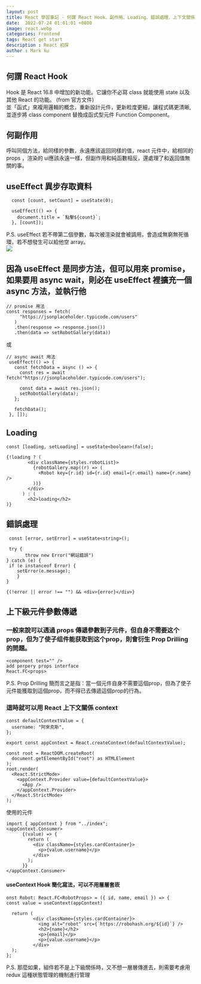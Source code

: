 ```yaml
---
layout: post
title: React 學習筆記 - 何謂 React Hook、副作用、Loading、錯誤處理、上下文關係(Context) - Part's 4
date:  2022-07-24 01:01:01 +0800
image: react.webp
categories: Frontend
tags: React get start
description : React 初探
author : Mark ku
---
```

## 何謂 React Hook 
Hook 是 React 16.8 中增加的新功能。它讓你不必寫 class 就能使用 state 以及其他 React 的功能。 (from 官方文件)  
並「函式」來複用邏輯的概念，重新設計元件，更新粒度更細，讓程式碼更清晰, 並逐步將 class component 替換成函式型元件 Function Component。
 
## 何副作用
呼叫同個方法，給同樣的參數，永遠應該返回同樣的值，react 元件中，給相同的 props ，渲染的 ui應該永遠一樣，但副作用和純函數相反，還處理了和返回值無關的事。

## useEffect 異步存取資料
```
  const [count, setCount] = useState(0);

  useEffect(() => {
    document.title = `點擊${count}`;
  }, [count]);
```
  
P.S. useEffect 若不帶第二個參數，每次被渲染就會被調用，會造成無窮無死循環，若不想發生可以給他空 array。   
![](https://i.imgur.com/915DCg8.png)

## 因為 useEffect 是同步方法，但可以用來 promise，如果要用 async wait，則必在 useEffect 裡擴充一個 async 方法，並執行他
 
 ```
 // promise 用法
 const responses = fetch(
      "https://jsonplaceholder.typicode.com/users"
    )
    .then(response => response.json())
    .then(data => setRobotGallery(data))
 ```
 或  
 ```
 // async await 用法
  useEffect(() => {
    const fetchData = async () => {
      const res = await fetch("https://jsonplaceholder.typicode.com/users");      

      const data = await res.json();
      setRobotGallery(data);
    };

    fetchData();
  }, []);
 ```
 
## Loading 
```
const [loading, setLoading] = useState<boolean>(false);
```
    
```    
{!loading ? (
        <div className={styles.robotList}>
          {robotGallery.map((r) => (
            <Robot key={r.id} id={r.id} email={r.email} name={r.name} />
          ))}
        </div>
      ) : (
        <h2>loading</h2>
)}
```

## 錯誤處理
```
 const [error, setError] = useState<string>();

 try {
       throw new Error("網站錯誤")               
} catch (e) {
 if (e instanceof Error) {
    setError(e.message);
    }
}      
    
{(!error || error !== "") && <div>{error}</div>}
```

## 上下級元件參數傳遞

### 一般來說可以透過 props  傳遞參數到子元件，但自身不需要这个prop，但为了使子组件能获取到这个prop，則會衍生 Prop Drilling 的問題。

```
<component test="" />
add perpery props interface 
React.FC<props>
``` 
P.S. Prop Drilling 簡而言之是指：當一個元件自身不需要這個prop，但為了使子元件能獲取到這個prop，而不得已去傳遞這個prop的行為。

### 這時就可以用 React 上下文關係 context  
``` 
const defaultContextValue = {
  username: "阿來克斯",
};

export const appContext = React.createContext(defaultContextValue);

const root = ReactDOM.createRoot(
  document.getElementById("root") as HTMLElement
);
root.render(
  <React.StrictMode>
    <appContext.Provider value={defaultContextValue}>
      <App />
    </appContext.Provider>
  </React.StrictMode>
);
```    

使用的元件
```    
import { appContext } from "../index";
<appContext.Consumer>
      {(value) => {
        return (
          <div className={styles.cardContainer}>            
            <p>{value.username}</p>
          </div>
        );
      }}
</appContext.Consumer>
```
    
#### useContext Hook 簡化寫法，可以不用層層套崁
```
onst Robot: React.FC<RobotProps> = ({ id, name, email }) => {
const value = useContext(appContext)

  return (        
          <div className={styles.cardContainer}>
            <img alt="robot" src={`https://robohash.org/${id}`} />
            <h2>{name}</h2>
            <p>{email}</p>
            <p>{value.username}</p>
          </div>            
  );
};
```
P.S. 那麼如果，組件若不是上下級關係時，又不想一層層傳進去，則需要考慮用 redux 這種狀態管理的機制進行管理
